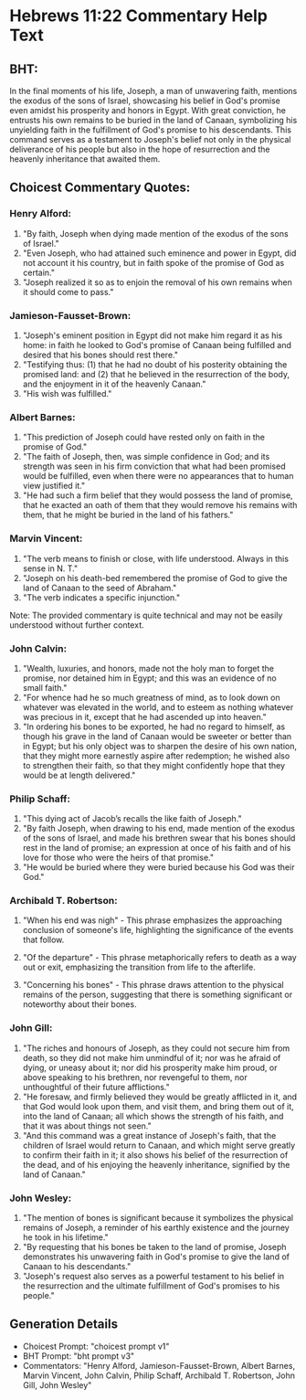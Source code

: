# Hebrews 11:22 Commentary Help Text

## BHT:
In the final moments of his life, Joseph, a man of unwavering faith, mentions the exodus of the sons of Israel, showcasing his belief in God's promise even amidst his prosperity and honors in Egypt. With great conviction, he entrusts his own remains to be buried in the land of Canaan, symbolizing his unyielding faith in the fulfillment of God's promise to his descendants. This command serves as a testament to Joseph's belief not only in the physical deliverance of his people but also in the hope of resurrection and the heavenly inheritance that awaited them.

## Choicest Commentary Quotes:
### Henry Alford:
1. "By faith, Joseph when dying made mention of the exodus of the sons of Israel." 
2. "Even Joseph, who had attained such eminence and power in Egypt, did not account it his country, but in faith spoke of the promise of God as certain."
3. "Joseph realized it so as to enjoin the removal of his own remains when it should come to pass."

### Jamieson-Fausset-Brown:
1. "Joseph's eminent position in Egypt did not make him regard it as his home: in faith he looked to God's promise of Canaan being fulfilled and desired that his bones should rest there." 
2. "Testifying thus: (1) that he had no doubt of his posterity obtaining the promised land: and (2) that he believed in the resurrection of the body, and the enjoyment in it of the heavenly Canaan." 
3. "His wish was fulfilled."

### Albert Barnes:
1. "This prediction of Joseph could have rested only on faith in the promise of God."
2. "The faith of Joseph, then, was simple confidence in God; and its strength was seen in his firm conviction that what had been promised would be fulfilled, even when there were no appearances that to human view justified it."
3. "He had such a firm belief that they would possess the land of promise, that he exacted an oath of them that they would remove his remains with them, that he might be buried in the land of his fathers."

### Marvin Vincent:
1. "The verb means to finish or close, with life understood. Always in this sense in N. T."
2. "Joseph on his death-bed remembered the promise of God to give the land of Canaan to the seed of Abraham."
3. "The verb indicates a specific injunction."

Note: The provided commentary is quite technical and may not be easily understood without further context.

### John Calvin:
1. "Wealth, luxuries, and honors, made not the holy man to forget the promise, nor detained him in Egypt; and this was an evidence of no small faith."
2. "For whence had he so much greatness of mind, as to look down on whatever was elevated in the world, and to esteem as nothing whatever was precious in it, except that he had ascended up into heaven."
3. "In ordering his bones to be exported, he had no regard to himself, as though his grave in the land of Canaan would be sweeter or better than in Egypt; but his only object was to sharpen the desire of his own nation, that they might more earnestly aspire after redemption; he wished also to strengthen their faith, so that they might confidently hope that they would be at length delivered."

### Philip Schaff:
1. "This dying act of Jacob’s recalls the like faith of Joseph."
2. "By faith Joseph, when drawing to his end, made mention of the exodus of the sons of Israel, and made his brethren swear that his bones should rest in the land of promise; an expression at once of his faith and of his love for those who were the heirs of that promise."
3. "He would be buried where they were buried because his God was their God."

### Archibald T. Robertson:
1. "When his end was nigh" - This phrase emphasizes the approaching conclusion of someone's life, highlighting the significance of the events that follow.

2. "Of the departure" - This phrase metaphorically refers to death as a way out or exit, emphasizing the transition from life to the afterlife.

3. "Concerning his bones" - This phrase draws attention to the physical remains of the person, suggesting that there is something significant or noteworthy about their bones.

### John Gill:
1. "The riches and honours of Joseph, as they could not secure him from death, so they did not make him unmindful of it; nor was he afraid of dying, or uneasy about it; nor did his prosperity make him proud, or above speaking to his brethren, nor revengeful to them, nor unthoughtful of their future afflictions." 
2. "He foresaw, and firmly believed they would be greatly afflicted in it, and that God would look upon them, and visit them, and bring them out of it, into the land of Canaan; all which shows the strength of his faith, and that it was about things not seen."
3. "And this command was a great instance of Joseph's faith, that the children of Israel would return to Canaan, and which might serve greatly to confirm their faith in it; it also shows his belief of the resurrection of the dead, and of his enjoying the heavenly inheritance, signified by the land of Canaan."

### John Wesley:
1. "The mention of bones is significant because it symbolizes the physical remains of Joseph, a reminder of his earthly existence and the journey he took in his lifetime."
2. "By requesting that his bones be taken to the land of promise, Joseph demonstrates his unwavering faith in God's promise to give the land of Canaan to his descendants."
3. "Joseph's request also serves as a powerful testament to his belief in the resurrection and the ultimate fulfillment of God's promises to his people."


## Generation Details
- Choicest Prompt: "choicest prompt v1"
- BHT Prompt: "bht prompt v3"
- Commentators: "Henry Alford, Jamieson-Fausset-Brown, Albert Barnes, Marvin Vincent, John Calvin, Philip Schaff, Archibald T. Robertson, John Gill, John Wesley"
